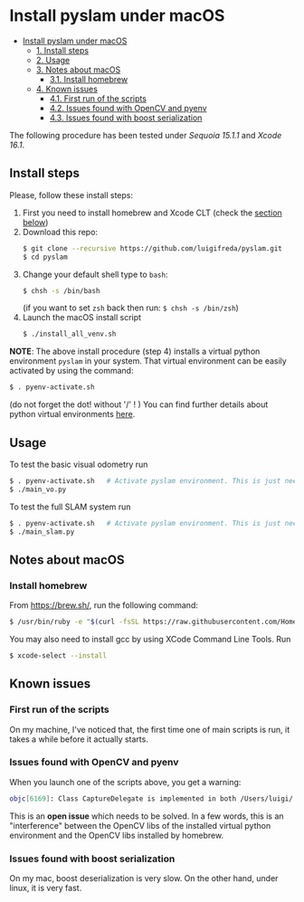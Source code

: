 
# Install pyslam under macOS 

<!-- TOC -->

- [Install pyslam under macOS](#install-pyslam-under-macos)
    - [1. Install steps](#1-install-steps)
    - [2. Usage](#2-usage)
    - [3. Notes about macOS](#3-notes-about-macos)
        - [3.1. Install homebrew](#31-install-homebrew)
    - [4. Known issues](#4-known-issues)
        - [4.1. First run of the scripts](#41-first-run-of-the-scripts)
        - [4.2. Issues found with OpenCV and pyenv](#42-issues-found-with-opencv-and-pyenv)
        - [4.3. Issues found with boost serialization](#43-issues-found-with-boost-serialization)

<!-- /TOC -->


The following procedure has been tested under *Sequoia 15.1.1* and *Xcode 16.1*. 

## Install steps

Please, follow these install steps: 

1. First you need to install homebrew and Xcode CLT (check the [section below](#notes-about-macos))
2. Download this repo: 
   ```bash
   $ git clone --recursive https://github.com/luigifreda/pyslam.git 
   $ cd pyslam 
   ```
3. Change your default shell type to `bash`: 
   ```bash
   $ chsh -s /bin/bash 
   ```
   (if you want to set `zsh` back then run: `$ chsh -s /bin/zsh`)
4. Launch the macOS install script
   ```bash
   $ ./install_all_venv.sh
   ```

**NOTE**: The above install procedure (step 4) installs a virtual python environment `pyslam` in your system. That virtual environment can be easily activated by using the command: 
```bash
$ . pyenv-activate.sh 
```
(do not forget the dot! without '/' ! )
You can find further details about python virtual environments [here](./PYTHON-VIRTUAL-ENVS.md).

## Usage 
   
To test the basic visual odometry run 
   ```bash
   $ . pyenv-activate.sh   # Activate pyslam environment. This is just needed once in a new terminal.
   $ ./main_vo.py
   ```
To test the full SLAM system run 
   ```bash
   $ . pyenv-activate.sh   # Activate pyslam environment. This is just needed once in a new terminal.
   $ ./main_slam.py
   ```

<!-- **NOTE 2**: the launch scripts `./scripts/launch_main_xxx.sh ` will automatically activate the `pyslam` virtual enviroment for you and launch the scripts with the necessary environment variable setting (explained below):
```bash
$ OBJC_DISABLE_INITIALIZE_FORK_SAFETY=YES python3 main_xxx.py  # Deprecated: Not needed anymore. 
```

 **NOTE 3**: In order to make things running under macOS, I had to use some tricks (for matplotlib processes in particular, further details below). Please, consider that pyslam has been designed under Linux (Ubuntu 18.04), where you can get it in its 'best shape'.  -->

## Notes about macOS 

### Install homebrew

From https://brew.sh/, run the following command:
```bash
$ /usr/bin/ruby -e "$(curl -fsSL https://raw.githubusercontent.com/Homebrew/install/master/install)"
```

You may also need to install gcc by using XCode Command Line Tools. Run 
```bash
$ xcode-select --install
```

## Known issues


### First run of the scripts

On my machine, I've noticed that, the first time one of main scripts is run, it takes a while before it actually starts.  

### Issues found with OpenCV and pyenv 

When you launch one of the scripts above, you get a warning: 
```bash
objc[6169]: Class CaptureDelegate is implemented in both /Users/luigi/.python/venvs/pyslam/lib/python3.7/site-packages/cv2/cv2.cpython-37m-darwin.so (0x11923d590) and /usr/local/opt/opencv/lib/libopencv_videoio.4.3.dylib (0x13021d0c8). One of the two will be used. Which one is undefined.
```
This is an **open issue** which needs to be solved. In a few words, this is an "interference" between the OpenCV libs of the installed virtual python environment and the OpenCV libs installed by homebrew.  


### Issues found with boost serialization 

On my mac, boost deserialization is very slow. On the other hand, under linux, it is very fast.

<!-- ### Issues found with dynamic matlplotlib 

**NEWS**: Under mac, the old classes `Mplot2d` and `Mplot3d` (based on `matplotlib`) are automatically replaced by `Qplot2d` and `Qplot3d` (based on `pyqtgraph`), which do not present the problems reported below. 

I found the following problems with python multi-processing (see https://stackoverflow.com/questions/50168647/multiprocessing-causes-python-to-crash-and-gives-an-error-may-have-been-in-progr). The proposed solution to run this command in the open shell 
```
$ export OBJC_DISABLE_INITIALIZE_FORK_SAFETY=YES  
```
does not work. In another thread https://stackoverflow.com/questions/50168647/multiprocessing-causes-python-to-crash-and-gives-an-error-may-have-been-in-progr#comments-52230415, I found something that does work with both pangolin processes and mplot processes: launch the main scripts by setting the same environment variable one the same line 
```
$ OBJC_DISABLE_INITIALIZE_FORK_SAFETY=YES python3 xxx.py
```

I found other issues with matplotlib due to `plt.ion()` (interactive mode) that does not work on mac. In order to make the matplotlib processes working, I had to apply some other tricks that make the matplot figures being refreshed in an inelegant way (being activated and refreshed in turn one over the other). But it works! :-)   
At the present time, `pyslam` is still experimental on macOS!  -->

